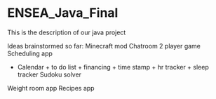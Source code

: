 # ENSEA_Java_Final

This is the description of our java project

Ideas brainstormed so far:
Minecraft mod
Chatroom
2 player game
Scheduling app
- Calendar + to do list + financing + time stamp + hr tracker + sleep tracker 
Sudoku solver



Weight room app
Recipes app
